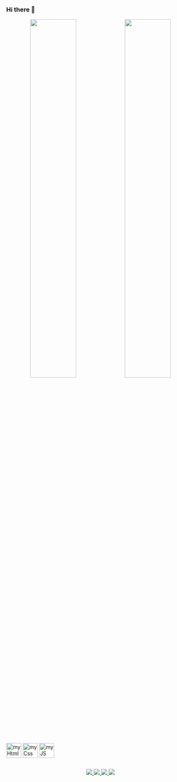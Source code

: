 ### Hi there 👋

<!--
**mauricioyasser/mauricioyasser** is a ✨ _special_ ✨ repository because its `README.md` (this file) appears on your GitHub profile.

Here are some ideas to get you started:

- 🔭 I’m currently working on ...
- 🌱 I’m currently learning ...
- 👯 I’m looking to collaborate on ...
- 🤔 I’m looking for help with ...
- 💬 Ask me about ...
- 📫 How to reach me: ...
- 😄 Pronouns: ...
- ⚡ Fun fact: ...
-->

<div id="githubStatus" align="center">
  <img heigth="180em" width="49.5%" src="https://github-readme-stats.vercel.app/api?username=mauricioyasser&show_icons=true&theme=dark"/>
  <img heigth="180em" width="49.5%" src="https://github-readme-stats.vercel.app/api/top-langs/?username=mauricioyasser&layout=compact&theme=dark"/>
</div>

<div id="programmingLanguages">
  <img heigth="30px" width="40px" align="center" alt="myHtml" src="https://cdn.jsdelivr.net/gh/devicons/devicon/icons/html5/html5-plain-wordmark.svg"/>
  <img heigth="30px" width="40px" align="center" alt="myCss" src="https://cdn.jsdelivr.net/gh/devicons/devicon/icons/css3/css3-plain-wordmark.svg"/>
  <img heigth="30px" width="40px" align="center" alt="myJS" src="https://cdn.jsdelivr.net/gh/devicons/devicon/icons/javascript/javascript-plain.svg"/>
</div>

##

<div id="socialMedias" align="center">
  <a href="https://www.instagram.com/mauricioyazzr/" target="_blank" rel="noopener noreferrer">
    <img src="https://img.shields.io/badge/Instagram-E4405F?style=for-the-badge&logo=instagram&logoColor=white" target="_blank" rel="noopener noreferrer"/>
  </a>
  <a href="https://www.linkedin.com/in/mauricioyasser/" target="_blank" rel="noopener noreferrer">
    <img src="https://img.shields.io/badge/LinkedIn-0077B5?style=for-the-badge&logo=linkedin&logoColor=white" target="_blank" rel="noopener noreferrer"/>
  </a>
  <a href="mailto:mauricio.y@outlook.com" target="_blank" rel="noopener noreferrer">
    <img src="https://img.shields.io/badge/Microsoft_Outlook-0078D4?style=for-the-badge&logo=microsoft-outlook&logoColor=white" target="_blank" rel="noopener noreferrer"/>
  </a>
  <a href="https://open.spotify.com/user/12163745139?si=f5ca5ea922894edf" target="_blank" rel="noopener noreferrer">
    <img src="https://img.shields.io/badge/Spotify-1ED760?&style=for-the-badge&logo=spotify&logoColor=white" target="_blank" rel="noopener noreferrer"/>
  </a>
</div>
